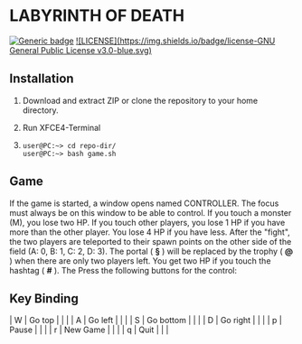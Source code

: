 # LABYRINTH OF DEATH #

[![Generic badge](https://img.shields.io/badge/version-v1.0.0-green.svg)](https://github.com/jcobs-engine/labyrinth_of_death/blob/master/LICENSE)
[![LICENSE](https://img.shields.io/badge/license-GNU General Public License v3.0-blue.svg)](https://github.com/jcobs-engine/labyrinth_of_death/blob/master/LICENSE)

## Installation ##

1. Download and extract ZIP or clone the repository to your home directory.

2. Run XFCE4-Terminal

3. ```shell
   user@PC:~> cd repo-dir/
   user@PC:~> bash game.sh
   ```

## Game ##

If the game is started, a window opens named CONTROLLER. The focus must always be on this window to be able to control. If you touch a monster (M), you lose two HP. If you touch other players, you lose 1 HP if you have more than the other player. You lose 4 HP if you have less. After the "fight", the two players are teleported to their spawn points on the other side of the field (A: 0, B: 1, C: 2, D: 3). The portal ( **§** ) will be replaced by the trophy ( **@** ) when there are only two players left. You get two HP if you touch the hashtag ( **#** ). The Press the following buttons for the control:

## Key Binding ##


| W    | Go top    |      |      |
| A    | Go left   |      |      |
| S    | Go bottom |      |      |
| D    | Go right  |      |      |
| p    | Pause     |      |      |
| r    | New Game  |      |      |
| q    | Quit      |      |      |


